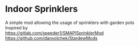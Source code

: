 # Indoor Sprinklers  
A simple mod allowing the usage of sprinklers with garden pots  
Inspired by  
https://gitlab.com/speeder1/SMAPISprinklerMod  
https://github.com/danvolchek/StardewMods
